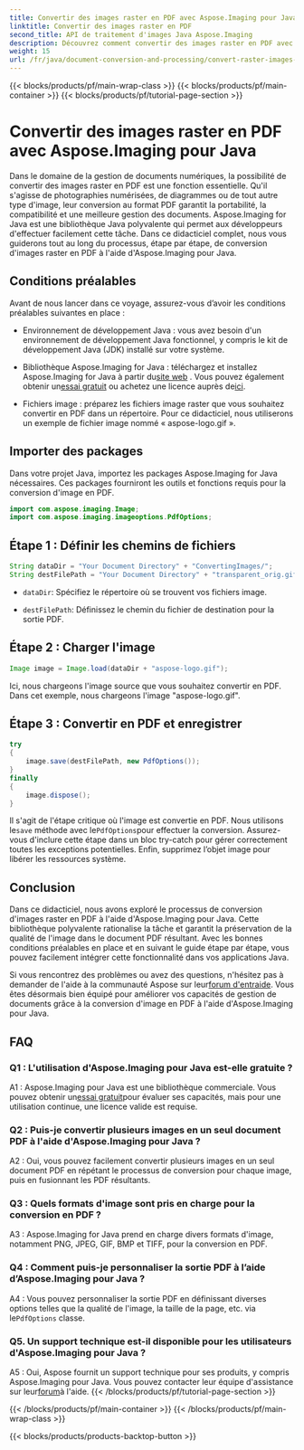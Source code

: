 ```yaml
---
title: Convertir des images raster en PDF avec Aspose.Imaging pour Java
linktitle: Convertir des images raster en PDF
second_title: API de traitement d'images Java Aspose.Imaging
description: Découvrez comment convertir des images raster en PDF avec Aspose.Imaging pour Java. Des étapes simples pour des résultats de haute qualité.
weight: 15
url: /fr/java/document-conversion-and-processing/convert-raster-images-to-pdf/
---
```


{{< blocks/products/pf/main-wrap-class >}}
{{< blocks/products/pf/main-container >}}
{{< blocks/products/pf/tutorial-page-section >}}

# Convertir des images raster en PDF avec Aspose.Imaging pour Java

Dans le domaine de la gestion de documents numériques, la possibilité de convertir des images raster en PDF est une fonction essentielle. Qu'il s'agisse de photographies numérisées, de diagrammes ou de tout autre type d'image, leur conversion au format PDF garantit la portabilité, la compatibilité et une meilleure gestion des documents. Aspose.Imaging for Java est une bibliothèque Java polyvalente qui permet aux développeurs d'effectuer facilement cette tâche. Dans ce didacticiel complet, nous vous guiderons tout au long du processus, étape par étape, de conversion d'images raster en PDF à l'aide d'Aspose.Imaging pour Java.

## Conditions préalables

Avant de nous lancer dans ce voyage, assurez-vous d’avoir les conditions préalables suivantes en place :

- Environnement de développement Java : vous avez besoin d'un environnement de développement Java fonctionnel, y compris le kit de développement Java (JDK) installé sur votre système.

-  Bibliothèque Aspose.Imaging for Java : téléchargez et installez Aspose.Imaging for Java à partir du[site web](https://releases.aspose.com/imaging/java/) . Vous pouvez également obtenir un[essai gratuit](https://releases.aspose.com/) ou achetez une licence auprès de[ici](https://purchase.aspose.com/buy).

- Fichiers image : préparez les fichiers image raster que vous souhaitez convertir en PDF dans un répertoire. Pour ce didacticiel, nous utiliserons un exemple de fichier image nommé « aspose-logo.gif ».

## Importer des packages

Dans votre projet Java, importez les packages Aspose.Imaging for Java nécessaires. Ces packages fourniront les outils et fonctions requis pour la conversion d'image en PDF.

```java
import com.aspose.imaging.Image;
import com.aspose.imaging.imageoptions.PdfOptions;
```

## Étape 1 : Définir les chemins de fichiers

```java
String dataDir = "Your Document Directory" + "ConvertingImages/";
String destFilePath = "Your Document Directory" + "transparent_orig.gif.pdf";
```

- `dataDir`: Spécifiez le répertoire où se trouvent vos fichiers image.

- `destFilePath`: Définissez le chemin du fichier de destination pour la sortie PDF.

## Étape 2 : Charger l'image

```java
Image image = Image.load(dataDir + "aspose-logo.gif");
```

Ici, nous chargeons l'image source que vous souhaitez convertir en PDF. Dans cet exemple, nous chargeons l'image "aspose-logo.gif".

## Étape 3 : Convertir en PDF et enregistrer

```java
try
{
    image.save(destFilePath, new PdfOptions());
}
finally
{
    image.dispose();
}
```

 Il s'agit de l'étape critique où l'image est convertie en PDF. Nous utilisons le`save` méthode avec le`PdfOptions`pour effectuer la conversion. Assurez-vous d'inclure cette étape dans un bloc try-catch pour gérer correctement toutes les exceptions potentielles. Enfin, supprimez l’objet image pour libérer les ressources système.

## Conclusion

Dans ce didacticiel, nous avons exploré le processus de conversion d'images raster en PDF à l'aide d'Aspose.Imaging pour Java. Cette bibliothèque polyvalente rationalise la tâche et garantit la préservation de la qualité de l'image dans le document PDF résultant. Avec les bonnes conditions préalables en place et en suivant le guide étape par étape, vous pouvez facilement intégrer cette fonctionnalité dans vos applications Java.

 Si vous rencontrez des problèmes ou avez des questions, n'hésitez pas à demander de l'aide à la communauté Aspose sur leur[forum d'entraide](https://forum.aspose.com/). Vous êtes désormais bien équipé pour améliorer vos capacités de gestion de documents grâce à la conversion d'image en PDF à l'aide d'Aspose.Imaging pour Java.

## FAQ

### Q1 : L'utilisation d'Aspose.Imaging pour Java est-elle gratuite ?

 A1 : Aspose.Imaging pour Java est une bibliothèque commerciale. Vous pouvez obtenir un[essai gratuit](https://releases.aspose.com/)pour évaluer ses capacités, mais pour une utilisation continue, une licence valide est requise.

### Q2 : Puis-je convertir plusieurs images en un seul document PDF à l'aide d'Aspose.Imaging pour Java ?

A2 : Oui, vous pouvez facilement convertir plusieurs images en un seul document PDF en répétant le processus de conversion pour chaque image, puis en fusionnant les PDF résultants.

### Q3 : Quels formats d'image sont pris en charge pour la conversion en PDF ?

A3 : Aspose.Imaging for Java prend en charge divers formats d'image, notamment PNG, JPEG, GIF, BMP et TIFF, pour la conversion en PDF.

### Q4 : Comment puis-je personnaliser la sortie PDF à l’aide d’Aspose.Imaging pour Java ?

 A4 : Vous pouvez personnaliser la sortie PDF en définissant diverses options telles que la qualité de l'image, la taille de la page, etc. via le`PdfOptions` classe.

### Q5. Un support technique est-il disponible pour les utilisateurs d'Aspose.Imaging pour Java ?

 A5 : Oui, Aspose fournit un support technique pour ses produits, y compris Aspose.Imaging pour Java. Vous pouvez contacter leur équipe d'assistance sur leur[forum](https://forum.aspose.com/)à l'aide.
{{< /blocks/products/pf/tutorial-page-section >}}

{{< /blocks/products/pf/main-container >}}
{{< /blocks/products/pf/main-wrap-class >}}

{{< blocks/products/products-backtop-button >}}

